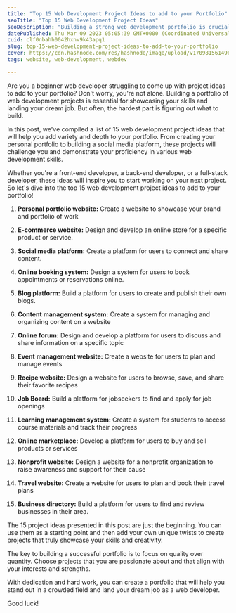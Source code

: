 ```yaml
---
title: "Top 15 Web Development Project Ideas to add to your Portfolio"
seoTitle: "Top 15 Web Development Project Ideas"
seoDescription: "Building a strong web development portfolio is crucial for advancing your career. However, as a beginner, it can be challenging to come up with project idea"
datePublished: Thu Mar 09 2023 05:05:39 GMT+0000 (Coordinated Universal Time)
cuid: clf0nbahh0042hxnv9k43apq1
slug: top-15-web-development-project-ideas-to-add-to-your-portfolio
cover: https://cdn.hashnode.com/res/hashnode/image/upload/v1709815614963/e118b746-e2b7-478f-8109-9b2971e3b214.png
tags: website, web-development, webdev

---
```


Are you a beginner web developer struggling to come up with project ideas to add to your portfolio? Don't worry, you're not alone. Building a portfolio of web development projects is essential for showcasing your skills and landing your dream job. But often, the hardest part is figuring out what to build.

In this post, we've compiled a list of 15 web development project ideas that will help you add variety and depth to your portfolio. From creating your personal portfolio to building a social media platform, these projects will challenge you and demonstrate your proficiency in various web development skills.

Whether you're a front-end developer, a back-end developer, or a full-stack developer, these ideas will inspire you to start working on your next project. So let's dive into the top 15 web development project ideas to add to your portfolio!

1. **Personal portfolio website:** Create a website to showcase your brand and portfolio of work
    
2. **E-commerce website:** Design and develop an online store for a specific product or service.
    
3. **Social media platform:** Create a platform for users to connect and share content.
    
4. **Online booking system:** Design a system for users to book appointments or reservations online.
    
5. **Blog platform:** Build a platform for users to create and publish their own blogs.
    
6. **Content management system:** Create a system for managing and organizing content on a website
    
7. **Online forum:** Design and develop a platform for users to discuss and share information on a specific topic
    
8. **Event management website:** Create a website for users to plan and manage events
    
9. **Recipe website:** Design a website for users to browse, save, and share their favorite recipes
    
10. **Job Board:** Build a platform for jobseekers to find and apply for job openings
    
11. **Learning management system:** Create a system for students to access course materials and track their progress
    
12. **Online marketplace:** Develop a platform for users to buy and sell products or services
    
13. **Nonprofit website:** Design a website for a nonprofit organization to raise awareness and support for their cause
    
14. **Travel website:** Create a website for users to plan and book their travel plans
    
15. **Business directory:** Build a platform for users to find and review businesses in their area.
    

The 15 project ideas presented in this post are just the beginning. You can use them as a starting point and then add your own unique twists to create projects that truly showcase your skills and creativity.

The key to building a successful portfolio is to focus on quality over quantity. Choose projects that you are passionate about and that align with your interests and strengths.

With dedication and hard work, you can create a portfolio that will help you stand out in a crowded field and land your dream job as a web developer.

Good luck!